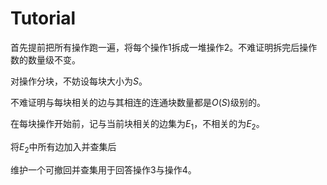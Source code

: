 
# Tutorial

首先提前把所有操作跑一遍，将每个操作1拆成一堆操作2。不难证明拆完后操作数的数量级不变。

对操作分块，不妨设每块大小为$S$。

不难证明与每块相关的边与其相连的连通块数量都是$O(S)$级别的。

在每块操作开始前，记与当前块相关的边集为$E_1$，不相关的为$E_2$。

将$E_2$中所有边加入并查集后

维护一个可撤回并查集用于回答操作3与操作4。


